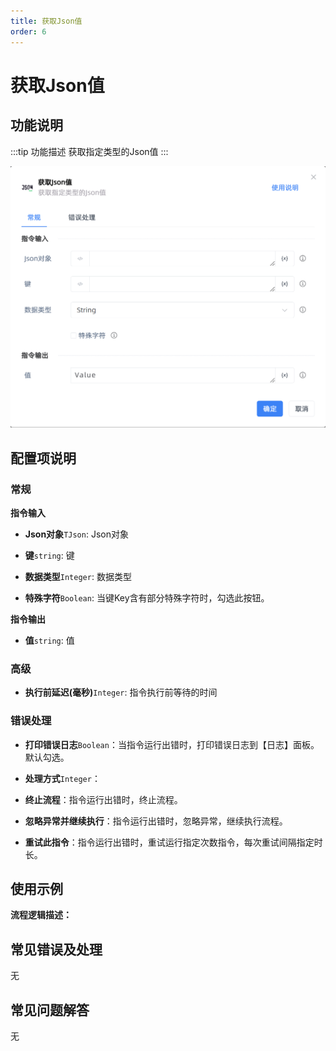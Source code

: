 ```yaml
---
title: 获取Json值
order: 6
---
```


# 获取Json值

## 功能说明

:::tip 功能描述
获取指定类型的Json值
:::

![获取Json值](../../../assets/获取Json值_command.png)

## 配置项说明

### 常规

**指令输入**

- **Json对象**`TJson`: Json对象

- **键**`string`: 键

- **数据类型**`Integer`: 数据类型

- **特殊字符**`Boolean`: 当键Key含有部分特殊字符时，勾选此按钮。


**指令输出**

- **值**`string`: 值

### 高级

- **执行前延迟(毫秒)**`Integer`: 指令执行前等待的时间

### 错误处理

- **打印错误日志**`Boolean`：当指令运行出错时，打印错误日志到【日志】面板。默认勾选。

- **处理方式**`Integer`：

 - **终止流程**：指令运行出错时，终止流程。

 - **忽略异常并继续执行**：指令运行出错时，忽略异常，继续执行流程。

 - **重试此指令**：指令运行出错时，重试运行指定次数指令，每次重试间隔指定时长。

## 使用示例

**流程逻辑描述：** 

## 常见错误及处理

无

## 常见问题解答

无

